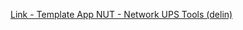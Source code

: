 [Link - Template App NUT - Network UPS Tools (delin)](https://github.com/delin/Zabbix-NUT-Template)
